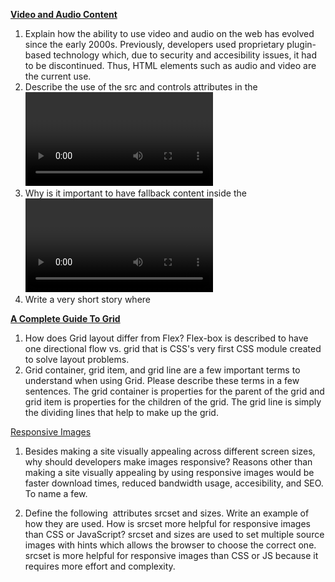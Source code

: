 <strong><u>Video and Audio Content</u></strong>

1. Explain how the ability to use video and audio on the web has evolved since the early 2000s.
Previously, developers used proprietary plugin-based technology which, due to security and accesibility issues, it had to be discontinued. Thus, HTML elements such as audio and video are the current use. 
2. Describe the use of the src and controls attributes in the <video> element.
src attrtibute is present to contain the link to the video that you want to show on your webpage.(embed) and controls allows for the video to have physical pause and play buttons as well a volume. (audio video playback)
3. Why is it important to have fallback content inside the <video> element?
fallback content ensures that the users can have access to the video regardless of whether they have a newer browser or an older one. It allows the addition of a second video link that they can use.
4. Write a very short story where <audio> and <video> are characters.
Audio and Video are a pretty cool couple that I have had the pleasure to meet. Audio can be very quiet but also very loud depending on the situation and the cool thing is, she usually listens very well to commands that tell her what level she needs to be on. Video on the otherhand, is a pretty cool guy. What makes audio and visual so similar is that they are both quite easily controlled and they possess characteristics that allows them to mesh with any browser. Video has something that audio doesn't and that is moving pictures. Video somehwat makes up for audio in that way but together they are dynamic!

<strong><u>A Complete Guide To Grid</u></strong>

1. How does Grid layout differ from Flex?
Flex-box is described to have one directional flow vs. grid that is CSS's very first CSS module created to solve layout problems.
2. Grid container, grid item, and grid line are a few important terms to understand when using Grid. Please describe these terms in a few sentences.
The grid container is properties for the parent of the grid and grid item is properties for the children of the grid.
The grid line is simply the dividing lines that help to make up the grid.

<u>Responsive Images</u>

1. Besides making a site visually appealing across different screen sizes, why should developers make images responsive?
Reasons other than making a site visually appealing by using responsive images would be faster download times, reduced bandwidth usage, accesibility, and SEO. To name a few.

2. Define the following <img> attributes srcset and sizes. Write an example of how they are used.
How is srcset more helpful for responsive images than CSS or JavaScript?
srcset and sizes are used to set multiple source images with hints which allows the browser to choose the correct one. srcset is more helpful for responsive images than CSS or JS because it requires more effort and complexity.